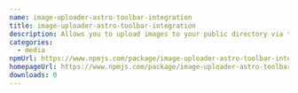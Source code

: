```yaml
---
name: image-uploader-astro-toolbar-integration
title: image-uploader-astro-toolbar-integration
description: Allows you to upload images to your public directory via the toolbar
categories:
  - media
npmUrl: https://www.npmjs.com/package/image-uploader-astro-toolbar-integration
homepageUrl: https://www.npmjs.com/package/image-uploader-astro-toolbar-integration
downloads: 0
---
```

